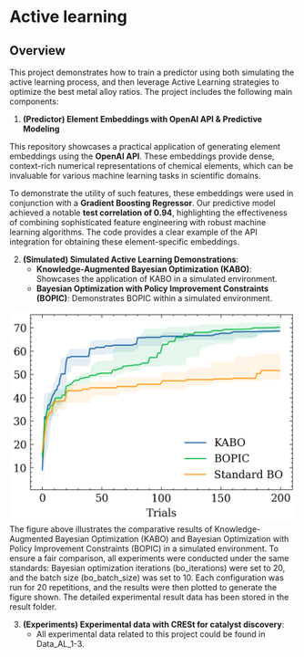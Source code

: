 # Active learning

## Overview

This project demonstrates how to train a predictor using both simulating the active learning process, and then leverage Active Learning strategies to optimize the best metal alloy ratios. The project includes the following main components:

1.  **(Predictor) Element Embeddings with OpenAI API & Predictive Modeling**

This repository showcases a practical application of generating element embeddings using the **OpenAI API**. These embeddings provide dense, context-rich numerical representations of chemical elements, which can be invaluable for various machine learning tasks in scientific domains.

To demonstrate the utility of such features, these embeddings were used in conjunction with a **Gradient Boosting Regressor**. Our predictive model achieved a notable **test correlation of 0.94**, highlighting the effectiveness of combining sophisticated feature engineering with robust machine learning algorithms. The code provides a clear example of the API integration for obtaining these element-specific embeddings.

2.  **(Simulated) Simulated Active Learning Demonstrations**:
    * **Knowledge-Augmented Bayesian Optimization (KABO)**: Showcases the application of KABO in a simulated environment.
    * **Bayesian Optimization with Policy Improvement Constraints (BOPIC)**: Demonstrates BOPIC within a simulated environment.
<img width="800" alt="portfolio_view" src="https://raw.githubusercontent.com/zhang21mit/CRESt/main/active_learning/main/Simulated/overall.png">
The figure above illustrates the comparative results of Knowledge-Augmented Bayesian Optimization (KABO) and Bayesian Optimization with Policy Improvement Constraints (BOPIC) in a simulated environment. To ensure a fair comparison, all experiments were conducted under the same standards: Bayesian optimization iterations (bo_iterations) were set to 20, and the batch size (bo_batch_size) was set to 10. Each configuration was run for 20 repetitions, and the results were then plotted to generate the figure shown. The detailed experimental result data has been stored in the result folder. 

3.  **(Experiments) Experimental data with CRESt for catalyst discovery**:
    * All experimental data related to this project could be found in Data_AL_1-3.
